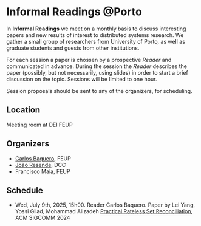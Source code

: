 # Informal Readings @Porto

In **Informal Readings** we meet on a monthly basis to discuss interesting papers and new results of interest to distributed systems research. We gather a small group of researchers from University of Porto, as well as graduate students and guests from other institutions.

For each session a paper is chossen by a prospective _Reader_ and communicated in advance. During the session the _Reader_ describes the paper (possibly, but not necessarily, using slides) in order to start a brief discussion on the topic. Sessions will be limited to one hour. 

Session proposals should be sent to any of the organizers, for scheduling.

## Location

Meeting room at DEI FEUP

## Organizers

* [Carlos Baquero](https://cbaquero.github.io/web/), FEUP
* [João Resende](https://jresende.github.io), DCC
* Francisco Maia, FEUP

## Schedule

* Wed, July 9th, 2025, 15h00. Reader Carlos Baquero. Paper by Lei Yang, Yossi Gilad, Mohammad Alizadeh [Practical Rateless Set Reconciliation](https://arxiv.org/abs/2402.02668), ACM SIGCOMM 2024
